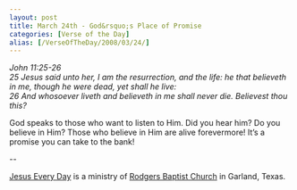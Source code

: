 ```yaml
---
layout: post
title: March 24th - God&rsquo;s Place of Promise
categories: [Verse of the Day]
alias: [/VerseOfTheDay/2008/03/24/]
---
```


_John 11:25-26  
25 Jesus said unto her, I am the resurrection, and the life: he that
believeth in me, though he were dead, yet shall he live:  
26 And whosoever liveth and believeth in me shall never die.
Believest thou this?_

God speaks to those who want to listen to Him. Did you hear him? Do
you believe in Him? Those who believe in Him are alive forevermore!
It&rsquo;s a promise you can take to the bank!

 --

<a href=http://jesuseveryday.net>Jesus Every Day</a> is a ministry of <a href=http://rodgersbaptist.net>Rodgers Baptist Church</a> in Garland, Texas.
